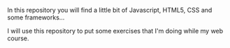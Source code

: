 In this repository you will find a little bit of Javascript, HTML5, CSS and some frameworks...
<p>I will use this repository to put some exercises that I'm doing while my web course.
